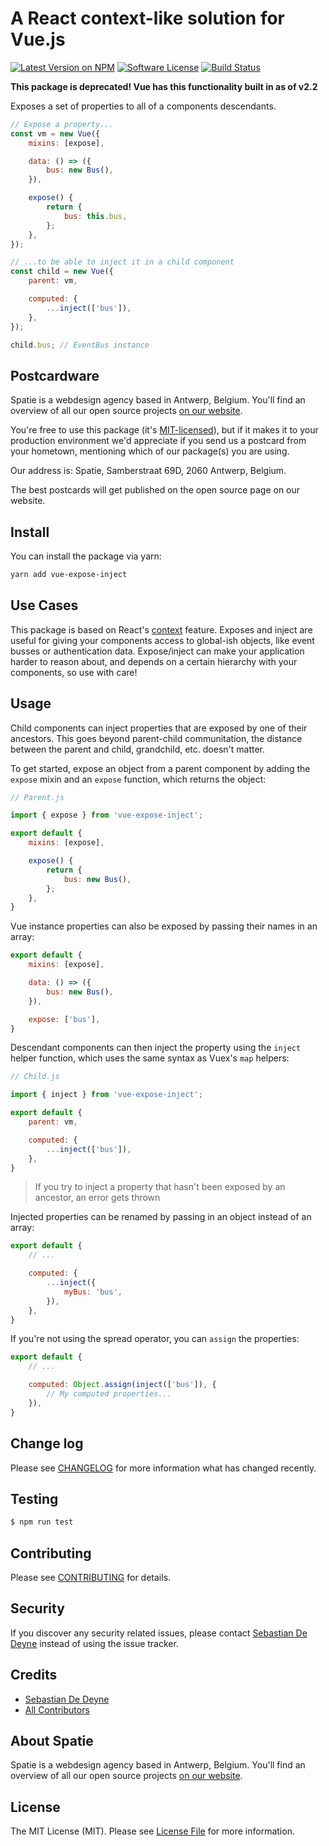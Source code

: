 # A React context-like solution for Vue.js

[![Latest Version on NPM](https://img.shields.io/npm/v/vue-expose-inject.svg?style=flat-square)](https://npmjs.com/package/vue-expose-inject)
[![Software License](https://img.shields.io/badge/license-MIT-brightgreen.svg?style=flat-square)](LICENSE.md)
[![Build Status](https://img.shields.io/travis/spatie/vue-expose-inject/master.svg?style=flat-square)](https://travis-ci.org/spatie/vue-expose-inject)

**This package is deprecated! Vue has this functionality built in as of v2.2**

Exposes a set of properties to all of a components descendants.

```js
// Expose a property...
const vm = new Vue({
    mixins: [expose],

    data: () => ({
        bus: new Bus(),
    }),

    expose() {
        return {
            bus: this.bus,
        };
    },
});

// ...to be able to inject it in a child component
const child = new Vue({
    parent: vm,

    computed: {
        ...inject(['bus']),
    },
});

child.bus; // EventBus instance
```

## Postcardware

Spatie is a webdesign agency based in Antwerp, Belgium. You'll find an overview of all our open source projects [on our website](https://spatie.be/opensource).

You're free to use this package (it's [MIT-licensed](LICENSE.md)), but if it makes it to your production environment we'd appreciate if you send us a postcard from your hometown, mentioning which of our package(s) you are using.

Our address is: Spatie, Samberstraat 69D, 2060 Antwerp, Belgium.

The best postcards will get published on the open source page on our website.

## Install

You can install the package via yarn:

```bash
yarn add vue-expose-inject
```

## Use Cases

This package is based on React's [context](https://facebook.github.io/react/docs/context.html) feature. Exposes and inject are useful for giving your components access to global-ish objects, like event busses or authentication data. Expose/inject can make your application harder to reason about, and depends on a certain hierarchy with your components, so use with care!

## Usage

Child components can inject properties that are exposed by one of their ancestors. This goes beyond parent-child communitation, the distance between the parent and child, grandchild, etc. doesn't matter.

To get started, expose an object from a parent component by adding the `expose` mixin and an `expose` function, which returns the object:

```js
// Parent.js

import { expose } from 'vue-expose-inject';

export default {
    mixins: [expose],

    expose() {
        return {
            bus: new Bus(),
        };
    },
}
```

Vue instance properties can also be exposed by passing their names in an array:

```js
export default {
    mixins: [expose],

    data: () => ({
        bus: new Bus(),
    }),

    expose: ['bus'],
}
```

Descendant components can then inject the property using the `inject` helper function, which uses the same syntax as Vuex's `map` helpers:

```js
// Child.js

import { inject } from 'vue-expose-inject';

export default {
    parent: vm,

    computed: {
        ...inject(['bus']),
    },
}
```

> If you try to inject a property that hasn't been exposed by an ancestor, an error gets thrown

Injected properties can be renamed by passing in an object instead of an array:

```js
export default {
    // ...

    computed: {
        ...inject({
            myBus: 'bus',
        }),
    },
}
```

If you're not using the spread operator, you can `assign` the properties:

```js
export default {
    // ...

    computed: Object.assign(inject(['bus']), {
        // My computed properties...
    }),
}
```

## Change log

Please see [CHANGELOG](CHANGELOG.md) for more information what has changed recently.

## Testing

``` bash
$ npm run test
```

## Contributing

Please see [CONTRIBUTING](CONTRIBUTING.md) for details.

## Security

If you discover any security related issues, please contact [Sebastian De Deyne](https://github.com/sebastiandedeyne) instead of using the issue tracker.

## Credits

- [Sebastian De Deyne](https://github.com/sebastiandedeyne)
- [All Contributors](../../contributors)

## About Spatie
Spatie is a webdesign agency based in Antwerp, Belgium. You'll find an overview of all our open source projects [on our website](https://spatie.be/opensource).

## License

The MIT License (MIT). Please see [License File](LICENSE.md) for more information.
